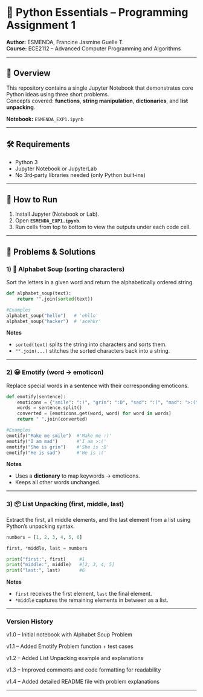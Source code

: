 # 🐍 Python Essentials – Programming Assignment 1

**Author:** ESMENDA, Francine Jasmine Guelle T.  
**Course:** ECE2112 – Advanced Computer Programming and Algorithms

---

## 📖 Overview

This repository contains a single Jupyter Notebook that demonstrates core Python ideas using three short problems.  
Concepts covered: **functions**, **string manipulation**, **dictionaries**, and **list unpacking**.

**Notebook:** `ESMENDA_EXP1.ipynb`

---

## 🛠️ Requirements
- Python 3 
- Jupyter Notebook or JupyterLab  
- No 3rd‑party libraries needed (only Python built‑ins)

---

## 🚀 How to Run
1. Install Jupyter (Notebook or Lab).  
2. Open **`ESMENDA_EXP1.ipynb`**.  
3. Run cells from top to bottom to view the outputs under each code cell.

---

## 🧩 Problems & Solutions

### 1) 🔡 Alphabet Soup (sorting characters)
Sort the letters in a given word and return the alphabetically ordered string.

```python
def alphabet_soup(text):
    return "".join(sorted(text))

#Examples
alphabet_soup("hello")   # 'ehllo'
alphabet_soup("hacker")  # 'acehkr'
```

**Notes**
- `sorted(text)` splits the string into characters and sorts them.
- `"".join(...)` stitches the sorted characters back into a string.

---

### 2) 😀 Emotify (word → emoticon)
Replace special words in a sentence with their corresponding emoticons.

```python
def emotify(sentence):
    emoticons = {"smile": ":)", "grin": ":D", "sad": ":(", "mad": ">:("}
    words = sentence.split()
    converted = [emoticons.get(word, word) for word in words]
    return " ".join(converted)

#Examples
emotify("Make me smile")  #'Make me :)'
emotify("I am mad")       #'I am >:('
emotify("She is grin")    #'She is :D'
emotify("He is sad")      #'He is :('
```

**Notes**
- Uses a **dictionary** to map keywords → emoticons.
- Keeps all other words unchanged.

---

### 3) 📦 List Unpacking (first, middle, last)
Extract the first, all middle elements, and the last element from a list using Python’s unpacking syntax.

```python
numbers = [1, 2, 3, 4, 5, 6]

first, *middle, last = numbers

print("first:", first)     #1
print("middle:", middle)   #[2, 3, 4, 5]
print("last:", last)       #6
```

**Notes**
- `first` receives the first element, `last` the final element.
- `*middle` captures the remaining elements in between as a list.

---
### Version History
v1.0 – Initial notebook with Alphabet Soup Problem

v1.1 – Added Emotify Problem function + test cases

v1.2 – Added List Unpacking example and explanations

v1.3 – Improved comments and code formatting for readability

v1.4 – Added detailed README file with problem explanations

---

